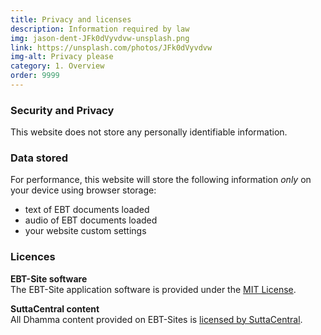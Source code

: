 ```yaml
---
title: Privacy and licenses
description: Information required by law
img: jason-dent-JFk0dVyvdvw-unsplash.png
link: https://unsplash.com/photos/JFk0dVyvdvw
img-alt: Privacy please
category: 1. Overview
order: 9999
---
```


### Security and Privacy

This website does not store any personally identifiable information.

### Data stored

For performance, 
this website will store the following information *only* on your device
using browser storage:

* text of EBT documents loaded
* audio of EBT documents loaded
* your website custom settings

### Licences

**EBT-Site software**  
The EBT-Site application software is provided under the
[MIT License](https://github.com/sc-voice/sc-voice_net/blob/main/LICENSE).

**SuttaCentral content**  
All Dhamma content provided on EBT-Sites is 
[licensed by SuttaCentral](https://suttacentral.net/licensing).
